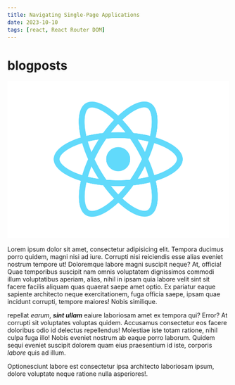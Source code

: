 ```yaml
---
title: Navigating Single-Page Applications
date: 2023-10-10
tags: [react, React Router DOM]
---
```


# blogposts

![My Image](https://raw.githubusercontent.com/akladyous/blogposts/main/images/react-js.png)

Lorem ipsum dolor sit amet, consectetur adipisicing elit. Tempora ducimus porro quidem, magni nisi
ad iure. Corrupti nisi reiciendis esse alias eveniet nostrum tempore ut! Doloremque labore magni
suscipit neque? At, officia! Quae temporibus suscipit nam omnis voluptatem dignissimos commodi illum
voluptatibus aperiam, alias, nihil in ipsam quia labore velit sint sit facere facilis aliquam quas
quaerat saepe amet optio. Ex pariatur eaque sapiente architecto neque exercitationem, fuga officia
saepe, ipsam quae incidunt corrupti, tempore maiores! Nobis similique.

repellat _earum_, **_sint ullam_** eaiure laboriosam amet ex tempora qui? Error? At corrupti sit
voluptates voluptas quidem. Accusamus consectetur eos facere doloribus odio id delectus repellendus!
Molestiae iste totam ratione, nihil culpa fuga illo! Nobis eveniet nostrum ab eaque porro laborum.
Quidem sequi eveniet suscipit dolorem quam eius praesentium id iste, corporis _labore_ quis ad
illum.

Optionesciunt labore est consectetur ipsa architecto laboriosam ipsum, dolore voluptate neque
ratione nulla asperiores!.
